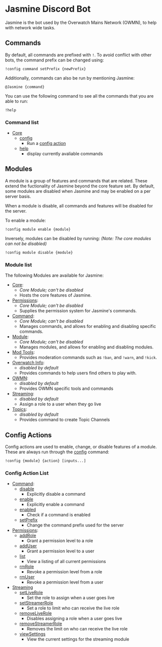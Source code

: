 # Jasmine Discord Bot

Jasmine is the bot used by the Overwatch Mains Network (OWMN), to help with network wide tasks.

## Commands
By default, all commands are prefixed with `!`. To avoid conflict with other 
bots, the command prefix can be changed using:
```text
!config command setPrefix {newPrefix}
```

Additionally, commands can also be run by mentioning Jasmine:
```text
@Jasmine {command}
```

You can use the following command to see all the commands that you are able to
run:
```text
!help
```

### Command list
- [Core](docs/modules/core.md)
    - [config](docs/modules/core.md#config)
        - Run a [config action](#config-actions)
    - [help](docs/modules/core.md#help)
        - display currently avaliable commands

## Modules
A module is a group of features and commands that are related. These extend the fuctionality of Jasmine beyond the core
feature set. By default, some modules are disabled when Jasmine and may be enabled on a per server basis.

When a module is disable, all commands and features will be disabled for the server.

To enable a module:
```text
!config module enable {module}
```
 
Inversely, modules can be disabled by running: *(Note: The core modules can not be disabled)*
```text
!config module disable {module}
```

### Module list
The following Modules are available for Jasmine:

- [Core](docs/modules/core.md): 
    - *Core Module; can't be disabled*
    - Hosts the core features of Jasmine.
- [Permissions](docs/modules/permissions.md): 
    - *Core Module; can't be disabled*
    - Supplies the permission system for Jasmine's commands.
- [Command](docs/modules/command.md): 
    - *Core Module; can't be disabled*
    - Manages commands, and allows for enabling and disabling specific commands. 
- [Module](docs/modules/module.md): 
    - *Core Module; can't be disabled*
    - Manages modules, and allows for enabling and disabling modules.
- [Mod Tools](docs/modules/mod-tools.md): 
    - Provides moderation commands such as `!ban`, and `!warn`, and `!kick`.
- [Overwatch Info](docs/modules/ow-info.md):
    - *disabled by default* 
    - Provides commands to help users find others to play with.
- [OWMN](docs/modules/ow-mains.md):
    - *disabled by default* 
    - Provides OWMN specific tools and commands
- [Streaming](docs/modules/streaming.md):
    - *disabled by default* 
    - Assign a role to a user when they go live
- [Topics](docs/modules/topics.md):
    - *disabled by default* 
    - Provides command to create Topic Channels

## Config Actions
Config actions are used to enable, change, or disable features of a module.
These are always run through the [config](docs/modules/core.md#config) command:
```text
!config {module} {action} [inputs...]
```

### Config Action List
- [Command](docs/modules/command.md):
    - [disable](docs/modules/command.md#disable)
        - Explicitly disable a command
    - [enable](docs/modules/command.md#enable)
        - Explicitly enable a command
    - [enabled](docs/modules/command.md#enabled)
        - Check if a command is enabled
    - [setPrefix](docs/modules/command.md#setPrefix)
        - Change the command prefix used for the server
- [Permissions](docs/modules/permissions.md):
    - [addRole](docs/modules/permissions.md#addRole)
        - Grant a permission level to a role
    - [addUser](docs/modules/permissions.md#addUser)
        - Grant a permission level to a user
    - [list](docs/modules/permissions.md#list)
        - View a listing of all current permissions
    - [rmRole](docs/modules/permissions.md#rmRole)
        - Revoke a permission level from a role
    - [rmUser](docs/modules/permissions.md#rmUser)
        - Revoke a permission level from a user
- [Streaming](docs/modules/streaming.md)
    - [setLiveRole](docs/modules/streaming.md#setLiveRole)
        - Set the role to assign when a user goes live
    - [setStreamerRole](docs/modules/streaming.md#setStreamerRole)
        - Set a role to limit who can receive the live role
    - [removeLiveRole](docs/modules/streaming.md#removeLiveRole)
        - Disables assigning a role when a user goes live
    - [removeStreamerRole](docs/modules/streaming.md#removeStreamerRole)
        - Removes the limit on who can receive the live role
    - [viewSettings](docs/modules/streaming.md#viewSettings)
        - View the current settings for the streaming module
